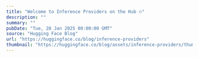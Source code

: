 ```yaml
---
title: "Welcome to Inference Providers on the Hub 🔥"
description: ""
summary: ""
pubDate: "Tue, 28 Jan 2025 00:00:00 GMT"
source: "Hugging Face Blog"
url: "https://huggingface.co/blog/inference-providers"
thumbnail: "https://huggingface.co/blog/assets/inference-providers/thumbnail.png"
---
```



